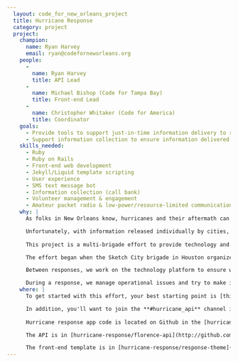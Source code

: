 ```yaml
---
  layout: code_for_new_orleans_project
  title: Hurricane Response
  category: project
  project:
    champion:
      name: Ryan Harvey
      email: ryan@codeforneworleans.org
    people:
      -
        name: Ryan Harvey
        title: API Lead
      -
        name: Michael Bishop (Code for Tampa Bay)
        title: Front-end Lead
      -
        name: Christopher Whitaker (Code for America)
        title: Coordinator
    goals:
      - Provide tools to support just-in-time information delivery to residents of storm-affected areas in need of shelters, food and water
      - Support information collection to ensure information delivered is up-to-date and matches of the on-the-ground response
    skills_needed:
      - Ruby
      - Ruby on Rails
      - Front-end web development
      - Jekyll/Liquid template scripting
      - User experience
      - SMS text message bot
      - Information collection (call bank)
      - Volunteer management & engagement
      - Amateur packet radio & low-power/resource-limited communications
    why: |
      As folks in New Orleans know, hurricanes and their aftermath can be difficult and stressful times for all. Our goal is to make finding initial basic needs (shelter, food, and water) as frustration-free as possible.

      Unfortunately, with information released individually by cities, towns, counties and states in varying formats and at varying web addresses, finding information that pertains to you can be a difficult task, despite efforts to the contrary.
      
      This project is a multi-brigade effort to provide technology and information support for hurricane response efforts led by FEMA in collaboration with other volunteer organizations.

      The effort began when the Sketch City brigade in Houston organized a response effort for Hurricane Harvey in 2017. Following that, the technology has been improved and redeployed for Hurricane Irma in 2017 and Hurricanes Florence and Michael in 2018.

      Between responses, we work on the technology platform to ensure we can respond quickly and efficiently when a storm comes, and we hope to improve the platform to support other response characteristics and other disaster types.

      During a response, we manage operational issues and try to make information updates as smooth for our call bank volunteers as possible. We also keep up-to-date on official shelter and distribution point lists released by affected cities, counties and states, and ensure our database's information matches those. When it doesn't, we determine the state on the ground to the best of our ability and either update our database or feed that information upstream to the affected areas and FEMA (or both). Finally, we often get involved in calling shelters and distribution points, as ensuring data is current and accurate is top priority.
    where: |
      To get started with this effort, your best starting point is [this Google doc](https://bit.ly/2N6YVYD).

      In addition, you'll want to join the **#hurricane_api** channel in the Code for America Slack. [You can get a self-invite here.](https://docs.google.com/forms/d/e/1FAIpQLSfRqy9L8Z5bS8cPHmHrY6BPT5g6K45uo0Z3KicYLB4bsFp2wA/viewform)
      
      Hurricane response app code is located on Github in the [hurricane-response organization](https://github.com/hurricane-response).

      The API is in [hurricane-response/florence-api](http://github.com/florence-api).

      The front-end template is in [hurricane-response/response-theme](https://github.com/hurricane-response/response-theme).
---
```

